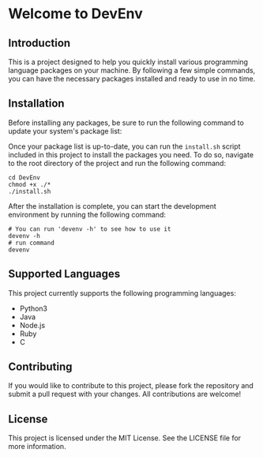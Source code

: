 # Welcome to DevEnv

## Introduction

This is a project designed to help you quickly install various programming language packages on your machine. By following a few simple commands, you can have the necessary packages installed and ready to use in no time.

## Installation

Before installing any packages, be sure to run the following command to update your system's package list:

Once your package list is up-to-date, you can run the `install.sh` script included in this project to install the packages you need. To do so, navigate to the root directory of the project and run the following command:
```linux
cd DevEnv
chmod +x ./*
./install.sh
```

After the installation is complete, you can start the development environment by running the following command:
```linux
# You can run 'devenv -h' to see how to use it
devenv -h
# run command
devenv
```

## Supported Languages

This project currently supports the following programming languages:

- Python3
- Java
- Node.js
- Ruby
- C

## Contributing

If you would like to contribute to this project, please fork the repository and submit a pull request with your changes. All contributions are welcome!

## License

This project is licensed under the MIT License. See the LICENSE file for more information.
